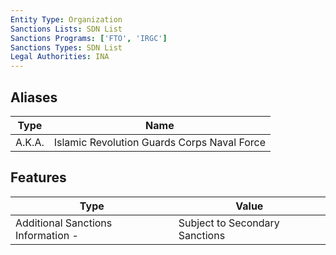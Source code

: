 ```yaml
---
Entity Type: Organization
Sanctions Lists: SDN List
Sanctions Programs: ['FTO', 'IRGC']
Sanctions Types: SDN List
Legal Authorities: INA
---
```


## Aliases
| Type  | Name      | 
|-------|-----------|
| A.K.A. | Islamic Revolution Guards Corps Naval Force |

## Features
| Type  | Value      |
|-------|------------|
| Additional Sanctions Information - | Subject to Secondary Sanctions |
